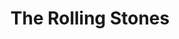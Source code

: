 ---
title: "The Rolling Stones"
summary: "The Rolling Stones are an English rock band formed in London in 1962. Active for six decades, they are one of the most popular and enduring bands of the rock era. In the early 1960s, the Rolling Stones pioneered the gritty, rhythmically driven sound that came to define hard rock. Their first stable line-up consisted of vocalist Mick Jagger, multi-instrumentalist Brian Jones, guitarist Keith Richards, bassist Bill Wyman, and drummer Charlie Watts. During their formative years, Jones was the primary leader: he assembled the band, named it, and drove their sound and image. After Andrew Loog Oldham became the group's manager in 1963, he encouraged them to write their own songs. Jagger and Richards became the primary creative force behind the band, alienating Jones, who had developed a drug addiction that interfered with his ability to contribute meaningfully.
Rooted in blues and early rock and roll, the Rolling Stones started out playing covers and were at the forefront of the British Invasion in 1964, becoming identified with the youthful and rebellious counterculture of the 1960s. They then found greater success with their own material, as \" Satisfaction\" , \"Get Off of My Cloud\" , and \"Paint It Black\" became international number-one hits. Aftermath – their first entirely original album – is considered by The Daily Telegraph to be the most important of their formative records. In 1967, they had the double-sided hit \"Ruby Tuesday\"/\"Let's Spend the Night Together\" and experimented with psychedelic rock on Their Satanic Majesties Request. They returned to their rhythm and blues roots with hit songs such as \"Jumpin' Jack Flash\" and \"Honky Tonk Women\" , and albums such as Beggars Banquet , featuring \"Sympathy for the Devil\", and Let It Bleed , featuring \"You Can't Always Get What You Want\" and \"Gimme Shelter\". Let It Bleed was the first of five consecutive number-one albums in the UK.
Jones left the band shortly before his death in 1969, having been replaced by guitarist Mick Taylor. That year they were first introduced on stage as \"The Greatest Rock and Roll Band in the World\". Sticky Fingers , which yielded \"Brown Sugar\" and included the first usage of their tongue and lips logo, was their first of eight consecutive number-one studio albums in the US. Exile on Main St. , featuring \"Tumbling Dice\", and Goats Head Soup , yielding the hit ballad \"Angie\", were also best sellers. Taylor was replaced by Ronnie Wood in 1974. The band continued to release successful albums, including their two largest sellers: Some Girls , featuring \"Miss You\", and Tattoo You , featuring \"Start Me Up\". Steel Wheels was widely considered a comeback album and was followed by Voodoo Lounge , a worldwide number-one album. Both releases were promoted by large stadium and arena tours, as the Stones continued to be a huge concert attraction; by 2007 they had recorded the all-time highest-grossing concert tour three times, and as recently as 2021 they were the highest-earning live act of the year. From Wyman's departure in 1993 to Watts' death in 2021, the band continued as a four-piece core, with Darryl Jones playing bass on tour and on most studio recordings, while Steve Jordan became their touring drummer following Watts' death. Their 2016 album, Blue & Lonesome, became their twelfth UK number-one album.
The Rolling Stones' estimated record sales of 200 million make them one of the best-selling music artists of all time. The band has won three Grammy Awards and a Grammy Lifetime Achievement Award. They were inducted into the Rock and Roll Hall of Fame in 1989 and the UK Music Hall of Fame in 2004. Billboard magazine and Rolling Stone have ranked the band as one of the greatest of all time."
slug: "the-rolling-stones"
image: "the-rolling-stones.jpg"
apple_music_artist_url: "https://music.apple.com/gb/artist/the-rolling-stones/1249595"
wikipedia_url: "https://en.wikipedia.org/wiki/The_Rolling_Stones"
---